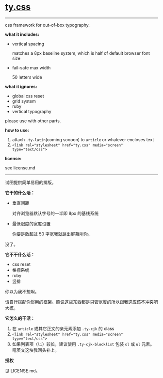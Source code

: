 # [ty.css](http://yukir.net/ty.css/)

---

css framework for out-of-box typography.

**what it includes:**

+ vertical spacing
  
  matches a 8px baseline system, which is half of default browser font size

+ fail-safe max width

  50 letters wide

**what it ignores:**

- global css reset
- grid system
- ruby
- vertical typography

please use with other parts.

**how to use:**

1. attach `.ty-latin`(coming soooon) to `article` or whatever encloses text
2. `<link rel="stylesheet" href="ty.css" media="screen" type="text/css">`

**license:**

see license.md

---

试图提供简单易用的排版。

**它干的什么活：**

* 垂直间距

  对齐浏览器默认字号的一半即 8px 的基线系统

* 最低限度的宽度设置

  你要是敢超过 50 字宽我就跳出屏幕削你。

没了。

**它不干什么活：**

* css reset
* 格栅系统
* ruby
* 竖排

 你以为我不想啊。

请自行搭配你惯用的框架。照说这些东西都是只管宽度的所以跟我这应该不冲突吧大概。

**它怎么的干活：**

1. 在 `article` 或其它正文的亲元素添加 `.ty-cjk` 的 class
2. `<link rel="stylesheet" href="ty.css" media="screen" type="text/css">`
3. 如果列表项（`li`）较长，建议使用 `.ty-cjk-blocklist` 包装 `ol` 或 `ul` 元素。嗯英文这块我回头补上。

**授权**

见 LICENSE.md。
